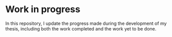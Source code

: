 # Work in progress

In this repository, I update the progress made during the development of my thesis, including both the work completed and the work yet to be done.
